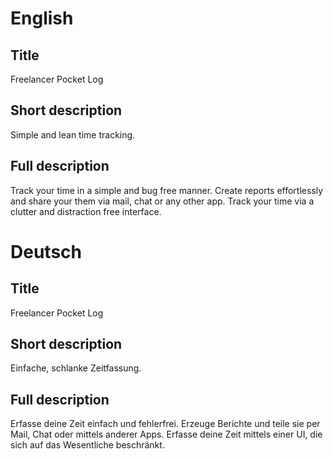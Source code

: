 English
=======

Title
-----
Freelancer Pocket Log

Short description
-----------------
Simple and lean time tracking.

Full description
----------------
Track your time in a simple and bug free manner. Create reports effortlessly and share your them via mail, chat or any other app.
Track your time via a clutter and distraction free interface.

Deutsch
=======

Title
-----
Freelancer Pocket Log

Short description
-----------------
Einfache, schlanke Zeitfassung. 

Full description
----------------
Erfasse deine Zeit einfach und fehlerfrei. Erzeuge Berichte und teile sie per Mail, Chat oder mittels anderer Apps.
Erfasse deine Zeit mittels einer UI, die sich auf das Wesentliche beschränkt.
